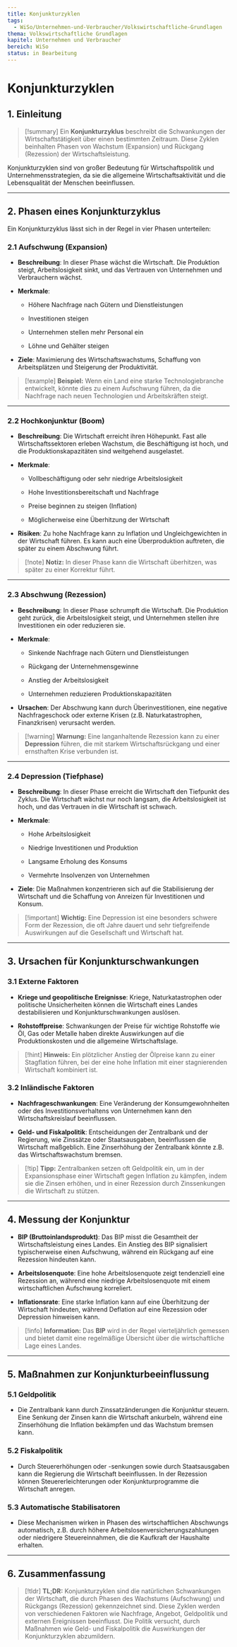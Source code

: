 ```yaml
---
title: Konjunkturzyklen
tags:
  - WiSo/Unternehmen-und-Verbraucher/Volkswirtschaftliche-Grundlagen
thema: Volkswirtschaftliche Grundlagen
kapitel: Unternehmen und Verbraucher
bereich: WiSo
status: in Bearbeitung
---
```

# Konjunkturzyklen

## 1. **Einleitung**

> [!summary] Ein **Konjunkturzyklus** beschreibt die Schwankungen der Wirtschaftstätigkeit über einen bestimmten Zeitraum. Diese Zyklen beinhalten Phasen von Wachstum (Expansion) und Rückgang (Rezession) der Wirtschaftsleistung.

Konjunkturzyklen sind von großer Bedeutung für Wirtschaftspolitik und Unternehmensstrategien, da sie die allgemeine Wirtschaftsaktivität und die Lebensqualität der Menschen beeinflussen.

---

## 2. **Phasen eines Konjunkturzyklus**

Ein Konjunkturzyklus lässt sich in der Regel in vier Phasen unterteilen:

### 2.1 **Aufschwung (Expansion)**

- **Beschreibung**: In dieser Phase wächst die Wirtschaft. Die Produktion steigt, Arbeitslosigkeit sinkt, und das Vertrauen von Unternehmen und Verbrauchern wächst.
    
- **Merkmale**:
    
    - Höhere Nachfrage nach Gütern und Dienstleistungen
        
    - Investitionen steigen
        
    - Unternehmen stellen mehr Personal ein
        
    - Löhne und Gehälter steigen
        
- **Ziele**: Maximierung des Wirtschaftswachstums, Schaffung von Arbeitsplätzen und Steigerung der Produktivität.
    

> [!example] **Beispiel:** Wenn ein Land eine starke Technologiebranche entwickelt, könnte dies zu einem Aufschwung führen, da die Nachfrage nach neuen Technologien und Arbeitskräften steigt.

---

### 2.2 **Hochkonjunktur (Boom)**

- **Beschreibung**: Die Wirtschaft erreicht ihren Höhepunkt. Fast alle Wirtschaftssektoren erleben Wachstum, die Beschäftigung ist hoch, und die Produktionskapazitäten sind weitgehend ausgelastet.
    
- **Merkmale**:
    
    - Vollbeschäftigung oder sehr niedrige Arbeitslosigkeit
        
    - Hohe Investitionsbereitschaft und Nachfrage
        
    - Preise beginnen zu steigen (Inflation)
        
    - Möglicherweise eine Überhitzung der Wirtschaft
        
- **Risiken**: Zu hohe Nachfrage kann zu Inflation und Ungleichgewichten in der Wirtschaft führen. Es kann auch eine Überproduktion auftreten, die später zu einem Abschwung führt.
    

> [!note] **Notiz:** In dieser Phase kann die Wirtschaft überhitzen, was später zu einer Korrektur führt.

---

### 2.3 **Abschwung (Rezession)**

- **Beschreibung**: In dieser Phase schrumpft die Wirtschaft. Die Produktion geht zurück, die Arbeitslosigkeit steigt, und Unternehmen stellen ihre Investitionen ein oder reduzieren sie.
    
- **Merkmale**:
    
    - Sinkende Nachfrage nach Gütern und Dienstleistungen
        
    - Rückgang der Unternehmensgewinne
        
    - Anstieg der Arbeitslosigkeit
        
    - Unternehmen reduzieren Produktionskapazitäten
        
- **Ursachen**: Der Abschwung kann durch Überinvestitionen, eine negative Nachfrageschock oder externe Krisen (z.B. Naturkatastrophen, Finanzkrisen) verursacht werden.
    

> [!warning] **Warnung:** Eine langanhaltende Rezession kann zu einer **Depression** führen, die mit starkem Wirtschaftsrückgang und einer ernsthaften Krise verbunden ist.

---

### 2.4 **Depression (Tiefphase)**

- **Beschreibung**: In dieser Phase erreicht die Wirtschaft den Tiefpunkt des Zyklus. Die Wirtschaft wächst nur noch langsam, die Arbeitslosigkeit ist hoch, und das Vertrauen in die Wirtschaft ist schwach.
    
- **Merkmale**:
    
    - Hohe Arbeitslosigkeit
        
    - Niedrige Investitionen und Produktion
        
    - Langsame Erholung des Konsums
        
    - Vermehrte Insolvenzen von Unternehmen
        
- **Ziele**: Die Maßnahmen konzentrieren sich auf die Stabilisierung der Wirtschaft und die Schaffung von Anreizen für Investitionen und Konsum.
    

> [!important] **Wichtig:** Eine Depression ist eine besonders schwere Form der Rezession, die oft Jahre dauert und sehr tiefgreifende Auswirkungen auf die Gesellschaft und Wirtschaft hat.

---

## 3. **Ursachen für Konjunkturschwankungen**

### 3.1 **Externe Faktoren**

- **Kriege und geopolitische Ereignisse**: Kriege, Naturkatastrophen oder politische Unsicherheiten können die Wirtschaft eines Landes destabilisieren und Konjunkturschwankungen auslösen.
    
- **Rohstoffpreise**: Schwankungen der Preise für wichtige Rohstoffe wie Öl, Gas oder Metalle haben direkte Auswirkungen auf die Produktionskosten und die allgemeine Wirtschaftslage.
    

> [!hint] **Hinweis:** Ein plötzlicher Anstieg der Ölpreise kann zu einer Stagflation führen, bei der eine hohe Inflation mit einer stagnierenden Wirtschaft kombiniert ist.

### 3.2 **Inländische Faktoren**

- **Nachfrageschwankungen**: Eine Veränderung der Konsumgewohnheiten oder des Investitionsverhaltens von Unternehmen kann den Wirtschaftskreislauf beeinflussen.
    
- **Geld- und Fiskalpolitik**: Entscheidungen der Zentralbank und der Regierung, wie Zinssätze oder Staatsausgaben, beeinflussen die Wirtschaft maßgeblich. Eine Zinserhöhung der Zentralbank könnte z.B. das Wirtschaftswachstum bremsen.
    

> [!tip] **Tipp:** Zentralbanken setzen oft Geldpolitik ein, um in der Expansionsphase einer Wirtschaft gegen Inflation zu kämpfen, indem sie die Zinsen erhöhen, und in einer Rezession durch Zinssenkungen die Wirtschaft zu stützen.

---

## 4. **Messung der Konjunktur**

- **BIP (Bruttoinlandsprodukt)**: Das BIP misst die Gesamtheit der Wirtschaftsleistung eines Landes. Ein Anstieg des BIP signalisiert typischerweise einen Aufschwung, während ein Rückgang auf eine Rezession hindeuten kann.
    
- **Arbeitslosenquote**: Eine hohe Arbeitslosenquote zeigt tendenziell eine Rezession an, während eine niedrige Arbeitslosenquote mit einem wirtschaftlichen Aufschwung korreliert.
    
- **Inflationsrate**: Eine starke Inflation kann auf eine Überhitzung der Wirtschaft hindeuten, während Deflation auf eine Rezession oder Depression hinweisen kann.
    

> [!info] **Information:** Das **BIP** wird in der Regel vierteljährlich gemessen und bietet damit eine regelmäßige Übersicht über die wirtschaftliche Lage eines Landes.

---

## 5. **Maßnahmen zur Konjunkturbeeinflussung**

### 5.1 **Geldpolitik**

- Die Zentralbank kann durch Zinssatzänderungen die Konjunktur steuern. Eine Senkung der Zinsen kann die Wirtschaft ankurbeln, während eine Zinserhöhung die Inflation bekämpfen und das Wachstum bremsen kann.
    

### 5.2 **Fiskalpolitik**

- Durch Steuererhöhungen oder -senkungen sowie durch Staatsausgaben kann die Regierung die Wirtschaft beeinflussen. In der Rezession können Steuererleichterungen oder Konjunkturprogramme die Wirtschaft anregen.
    

### 5.3 **Automatische Stabilisatoren**

- Diese Mechanismen wirken in Phasen des wirtschaftlichen Abschwungs automatisch, z.B. durch höhere Arbeitslosenversicherungszahlungen oder niedrigere Steuereinnahmen, die die Kaufkraft der Haushalte erhalten.
    

---

## 6. **Zusammenfassung**

> [!tldr] **TL;DR:** Konjunkturzyklen sind die natürlichen Schwankungen der Wirtschaft, die durch Phasen des Wachstums (Aufschwung) und Rückgangs (Rezession) gekennzeichnet sind. Diese Zyklen werden von verschiedenen Faktoren wie Nachfrage, Angebot, Geldpolitik und externen Ereignissen beeinflusst. Die Politik versucht, durch Maßnahmen wie Geld- und Fiskalpolitik die Auswirkungen der Konjunkturzyklen abzumildern.
